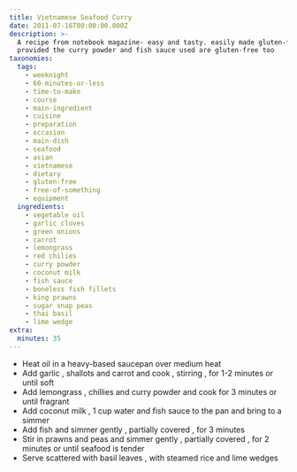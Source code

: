 ```yaml
---
title: Vietnamese Seafood Curry
date: 2011-07-16T00:00:00.000Z
description: >-
  A recipe from notebook magazine- easy and tasty. easily made gluten-free
  provided the curry powder and fish sauce used are gluten-free too
taxonomies:
  tags:
    - weeknight
    - 60-minutes-or-less
    - time-to-make
    - course
    - main-ingredient
    - cuisine
    - preparation
    - occasion
    - main-dish
    - seafood
    - asian
    - vietnamese
    - dietary
    - gluten-free
    - free-of-something
    - equipment
  ingredients:
    - vegetable oil
    - garlic cloves
    - green onions
    - carrot
    - lemongrass
    - red chilies
    - curry powder
    - coconut milk
    - fish sauce
    - boneless fish fillets
    - king prawns
    - sugar snap peas
    - thai basil
    - lime wedge
extra:
  minutes: 35
---
```

 - Heat oil in a heavy-based saucepan over medium heat
 - Add garlic , shallots and carrot and cook , stirring , for 1-2 minutes or until soft
 - Add lemongrass , chillies and curry powder and cook for 3 minutes or until fragrant
 - Add coconut milk , 1 cup water and fish sauce to the pan and bring to a simmer
 - Add fish and simmer gently , partially covered , for 3 minutes
 - Stir in prawns and peas and simmer gently , partially covered , for 2 minutes or until seafood is tender
 - Serve scattered with basil leaves , with steamed rice and lime wedges
